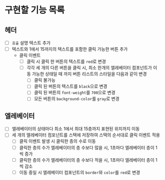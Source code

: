 # 구현할 기능 목록

## 헤더
- [ ] `호출` 설명 텍스트 추가
- [ ] 텍스트와 1에서 15까지의 텍스트를 포함한 클릭 가능한 버튼 추가
  - 클릭 이벤트
    - [ ] 클릭 시 클릭 한 버튼의 텍스트를 `red`로 변경
    - [ ] 각각 세 개의 다른 버튼을 클릭 시, 최소 한개의 엘레베이터 컴포넌트가 이동 가능한 상태일 때 까지 버튼 리스트의 스타일을 다음과 같이 변경
      - [ ] 클릭 불가능
      - [ ] 클릭 된 버튼의 텍스트를 `black`으로 변경
      - [ ] 클릭 된 버튼의 `font-weight`를 `700`으로 변경
      - [ ] 모든 버튼의 `background-color`를 `gray`로 변경

## 엘레베이터
- [ ] 엘레베이터의 상태마다 최소 1에서 최대 15층까지 표현된 위치까지 이동
- [ ] 세 개의 엘레베이터 컴포넌트를 스택에 저장하여 스택의 순서대로 클릭 이벤트 적용
  - [ ] 클릭 이벤트 발생 시 클릭한 층의 수로 이동
  - [ ] 클릭한 층의 수가 엘레베이터의 층 수보다 많을 시, 1초마다 엘레베이터 층이 1씩 증가
  - [ ] 클릭한 층의 수가 엘레베이터의 층 수보다 적을 시, 1초마다 엘레베이터 층이 1씩 감소
  - [ ] 이동 중일 시 엘레베이터 컴포넌트의 `border`와 `color`를 `red`로 변경